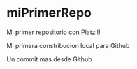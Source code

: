 # miPrimerRepo

Mi primer repositorio con Platzi!!

Mi primera constribucion local para Github 

Un commit mas desde Github
